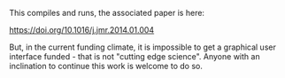 This compiles and runs, the associated paper is here:

https://doi.org/10.1016/j.jmr.2014.01.004

But, in the current funding climate, it is impossible to get a graphical 
user interface funded - that is not "cutting edge science". Anyone with
an inclination to continue this work is welcome to do so.
